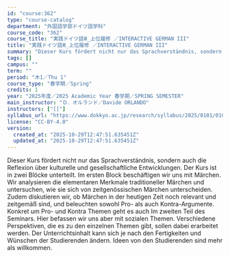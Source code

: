 ```yaml
---
id: "course:362"
type: "course-catalog"
department: "外国語学部ドイツ語学科"
course_code: "362"
course_title: "実践ドイツ語Ⅲ_上位履修 ／INTERACTIVE GERMAN III"
title: "実践ドイツ語Ⅲ_上位履修 ／INTERACTIVE GERMAN III"
summary: "Dieser Kurs fördert nicht nur das Sprachverständnis, sondern auch die Reflexion über kulturelle und gesellschaftliche En…"
tags: []
campus: ""
term: ""
period: "木1／Thu 1"
course_type: "春学期／Spring"
credits: 1
year: "2025年度／2025 Academic Year 春学期／SPRING SEMESTER"
main_instructor: "Ｄ．オルランド／Davide ORLANDO"
instructors: ["[]"]
syllabus_url: "https://www.dokkyo.ac.jp/research/syllabus/2025/0101/0101_00362_ja_JP.html"
license: "CC-BY-4.0"
version:
  created_at: "2025-10-29T12:47:51.635451Z"
  updated_at: "2025-10-29T12:47:51.635451Z"
---
```

Dieser Kurs fördert nicht nur das Sprachverständnis, sondern auch die Reflexion über kulturelle und gesellschaftliche Entwicklungen. Der Kurs ist in zwei Blöcke unterteilt. Im ersten Block beschäftigen wir uns mit Märchen. Wir analysieren die elementaren Merkmale traditioneller Märchen und untersuchen, wie sie sich von zeitgenössischen Märchen unterscheiden. Zudem diskutieren wir, ob Märchen in der heutigen Zeit noch relevant und zeitgemäß sind, und beleuchten sowohl Pro- als auch Kontra-Argumente. Konkret um Pro- und Kontra Themen geht es auch Im zweiten Teil des Seminars. Hier befassen wir uns aber mit sozialen Themen. Verschiedene Perspektiven, die es zu den einzelnen Themen gibt, sollen dabei erarbeitet werden. Der Unterrichtsinhalt kann sich je nach den Fertigkeiten und Wünschen der Studierenden ändern. Ideen von den Studierenden sind mehr als willkommen.
